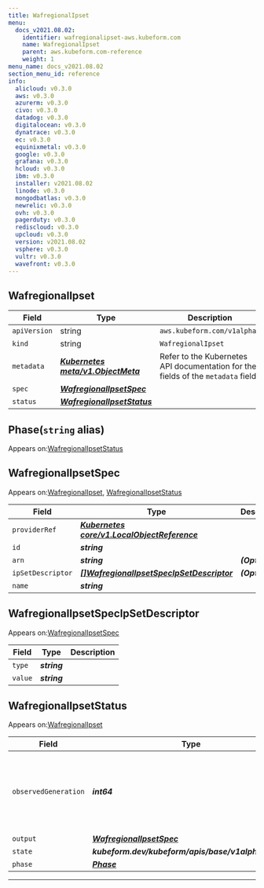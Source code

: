 ```yaml
---
title: WafregionalIpset
menu:
  docs_v2021.08.02:
    identifier: wafregionalipset-aws.kubeform.com
    name: WafregionalIpset
    parent: aws.kubeform.com-reference
    weight: 1
menu_name: docs_v2021.08.02
section_menu_id: reference
info:
  alicloud: v0.3.0
  aws: v0.3.0
  azurerm: v0.3.0
  civo: v0.3.0
  datadog: v0.3.0
  digitalocean: v0.3.0
  dynatrace: v0.3.0
  ec: v0.3.0
  equinixmetal: v0.3.0
  google: v0.3.0
  grafana: v0.3.0
  hcloud: v0.3.0
  ibm: v0.3.0
  installer: v2021.08.02
  linode: v0.3.0
  mongodbatlas: v0.3.0
  newrelic: v0.3.0
  ovh: v0.3.0
  pagerduty: v0.3.0
  rediscloud: v0.3.0
  upcloud: v0.3.0
  version: v2021.08.02
  vsphere: v0.3.0
  vultr: v0.3.0
  wavefront: v0.3.0
---
```


## WafregionalIpset
| Field | Type | Description |
| ------ | ----- | ----------- |
| `apiVersion` | string | `aws.kubeform.com/v1alpha1` |
|    `kind` | string | `WafregionalIpset` |
| `metadata` | ***[Kubernetes meta/v1.ObjectMeta](https://v1-18.docs.kubernetes.io/docs/reference/generated/kubernetes-api/v1.18/#objectmeta-v1-meta)***|Refer to the Kubernetes API documentation for the fields of the `metadata` field.|
| `spec` | ***[WafregionalIpsetSpec](#wafregionalipsetspec)***||
| `status` | ***[WafregionalIpsetStatus](#wafregionalipsetstatus)***||
## Phase(`string` alias)

Appears on:[WafregionalIpsetStatus](#wafregionalipsetstatus)

## WafregionalIpsetSpec

Appears on:[WafregionalIpset](#wafregionalipset), [WafregionalIpsetStatus](#wafregionalipsetstatus)

| Field | Type | Description |
| ------ | ----- | ----------- |
| `providerRef` | ***[Kubernetes core/v1.LocalObjectReference](https://v1-18.docs.kubernetes.io/docs/reference/generated/kubernetes-api/v1.18/#localobjectreference-v1-core)***||
| `id` | ***string***||
| `arn` | ***string***| ***(Optional)*** |
| `ipSetDescriptor` | ***[[]WafregionalIpsetSpecIpSetDescriptor](#wafregionalipsetspecipsetdescriptor)***| ***(Optional)*** |
| `name` | ***string***||
## WafregionalIpsetSpecIpSetDescriptor

Appears on:[WafregionalIpsetSpec](#wafregionalipsetspec)

| Field | Type | Description |
| ------ | ----- | ----------- |
| `type` | ***string***||
| `value` | ***string***||
## WafregionalIpsetStatus

Appears on:[WafregionalIpset](#wafregionalipset)

| Field | Type | Description |
| ------ | ----- | ----------- |
| `observedGeneration` | ***int64***| ***(Optional)*** Resource generation, which is updated on mutation by the API Server.|
| `output` | ***[WafregionalIpsetSpec](#wafregionalipsetspec)***| ***(Optional)*** |
| `state` | ***kubeform.dev/kubeform/apis/base/v1alpha1.State***| ***(Optional)*** |
| `phase` | ***[Phase](#phase)***| ***(Optional)*** |
---

